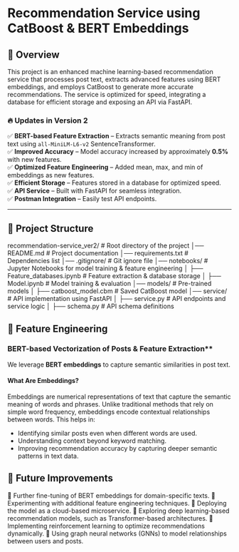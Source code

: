 # Recommendation Service using CatBoost & BERT Embeddings

## 📌 Overview
This project is an enhanced machine learning-based recommendation service that processes post text, extracts advanced features using BERT embeddings, and employs CatBoost to generate more accurate recommendations. The service is optimized for speed, integrating a database for efficient storage and exposing an API via FastAPI.

### 🔥 Updates in Version 2
✅ **BERT-based Feature Extraction** – Extracts semantic meaning from post text using `all-MiniLM-L6-v2` SentenceTransformer.  
✅ **Improved Accuracy** – Model accuracy increased by approximately **0.5%** with new features.  
✅ **Optimized Feature Engineering** – Added mean, max, and min of embeddings as new features.  
✅ **Efficient Storage** – Features stored in a database for optimized speed.  
✅ **API Service** – Built with FastAPI for seamless integration.  
✅ **Postman Integration** – Easily test API endpoints.  

---

## 📂 Project Structure
recommendation-service_ver2/      # Root directory of the project
│── README.md                # Project documentation
│── requirements.txt         # Dependencies list
│── .gitignore/               # Git ignore file
│── notebooks/               # Jupyter Notebooks for model training & feature engineering
│   ├── Feature_databases.ipynb # Feature extraction & database storage
│   ├── Model.ipynb             # Model training & evaluation
│── models/                  # Pre-trained models
│   ├── catboost_model.cbm      # Saved CatBoost model
│── service/                 # API implementation using FastAPI
│   ├── service.py              # API endpoints and service logic
│   ├── schema.py               # API schema definitions


## 🚀 Feature Engineering
### BERT-based Vectorization of Posts & Feature Extraction**
We leverage **BERT embeddings** to capture semantic similarities in post text.

#### **What Are Embeddings?**
Embeddings are numerical representations of text that capture the semantic meaning of words and phrases. Unlike traditional methods that rely on simple word frequency, embeddings encode contextual relationships between words. This helps in:
- Identifying similar posts even when different words are used.
- Understanding context beyond keyword matching.
- Improving recommendation accuracy by capturing deeper semantic patterns in text data.

## 📌 Future Improvements

🔹 Further fine-tuning of BERT embeddings for domain-specific texts.
🔹 Experimenting with additional feature engineering techniques.
🔹 Deploying the model as a cloud-based microservice.
🔹 Exploring deep learning-based recommendation models, such as Transformer-based architectures.
🔹 Implementing reinforcement learning to optimize recommendations dynamically.
🔹 Using graph neural networks (GNNs) to model relationships between users and posts.
